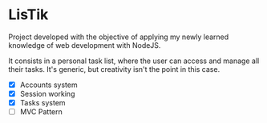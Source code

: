 # LisTik

Project developed with the objective of applying my newly learned knowledge of web development with NodeJS.

It consists in a personal task list, where the user can access and manage all their tasks. It's generic, but creativity isn't the point in this case.

- [x] Accounts system
- [x] Session working
- [x] Tasks system
- [ ] MVC Pattern
